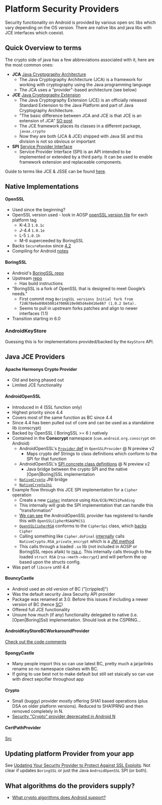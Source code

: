 # Platform Security Providers

Security functionality on Android is provided by various open src libs which vary depending on the OS version. There are native libs and java libs with JCE interfaces which coexist. 

## Quick Overview to terms

The crypto side of java has a few abbreviations associated with it, here are the most common ones:

- **JCA** [Java Cryptography Architecture](https://en.wikipedia.org/wiki/Java_Cryptography_Architecture)
  - The Java Cryptography Architecture (JCA) is a framework for working with cryptography using the Java programming language
  - The JCA uses a "provider"-based architecture (see below)
- **JCE** [Java Cryptography Extension](https://en.wikipedia.org/wiki/Java_Cryptography_Extension)
  - The Java Cryptography Extension (JCE) is an officially released Standard Extension to the Java Platform and part of Java Cryptography Architecture.  
  - "The basic difference between JCA and JCE is that JCE is an extension of JCA" [SO post](http://stackoverflow.com/a/32755954/236743)
  - The JCE framework places its classes in a different package, `javax.crypto`
  - Now they are both (JCA & JCE) shipped with Java SE and this division is not so obvious or important 
- **SPI** [Service Provider Interface](https://en.wikipedia.org/wiki/Service_provider_interface)
  - Service Provider Interface (SPI) is an API intended to be implemented or extended by a third party. It can be used to enable framework extension and replaceable components. 

Guide to terms like JCE & JSSE can be found [here](http://www.oracle.com/technetwork/java/javase/tech/index-jsp-136007.html).

## Native Implementations

#### OpenSSL

- Used since the beginning?
- OpenSSL version used - look in AOSP [openSSL version file](https://github.com/android/platform_external_openssl/blob/jb-release/openssl.version) for each platform tag 
  - K-4.3 `1.0.1c`
  - J-4.4 `1.0.1e`
  - L-5 `1.0.1h`
  - M-6 superceeded by BoringSSL 
- Backs `SecureRandom` since [4.2](http://android-developers.blogspot.co.uk/2013/02/using-cryptography-to-store-credentials.html)
- Compiling for Android [notes](https://scottyab.com/2017/05/how-to-build-and-integrate-openssl-into-your-android-ndk-project/)
	
#### BoringSSL

- Android's [BoringSSL repo](https://android.googlesource.com/platform/external/boringssl/) 
- Upstream [repo](https://boringssl.googlesource.com/boringssl/)	
  - Has build instructions 
- "BoringSSL is a fork of OpenSSL that is designed to meet Google’s needs."
  - First commit msg `BoringSSL versions Initial fork from f2d678e6e89b6508147086610e985d4e8416e867 (1.0.2 beta).`
  - Seems to pull in upstream forks patches and align to newer interfaces (1.1)
- Transition starting in 6.0

### AndroidKeyStore

Guessing this is for implementations provided/backed by the `KeyStore` API.

## Java JCE Providers

#### Apache Harmonys Crypto Provider
		
- Old and being phased out
- Limited JCE functionality

#### AndroidOpenSSL

- Introduced in 4 (SSL function only)
- Highest priority since 4.4
- Covers most of the same function as BC since 4.4
- Since 4.4 has been pulled out of core and can be used as a standalone lib (conscrypt)
- Backed by OpenSSL ( BoringSSL >= 6 ) natively
- Contained in the **Conscrypt** namespace (`com.android.org.conscrypt` on Android)
	- AndroidOpenSSL's [`Provider` def](https://android.googlesource.com/platform/external/conscrypt/+/android-n-preview-2/src/main/java/org/conscrypt/OpenSSLProvider.java#34) in `OpenSSLProvider` @ N preview v2
	  - Maps crypto def Strings to class definitions which conform to the SPI for that function 
	- AndroidOpenSSL's [SPI concrete class definitions](https://android.googlesource.com/platform/external/conscrypt/+/android-n-preview-2/src/main/java/org/conscrypt)  @ N preview v2
	  - Java bridge between the crypto SPI and the native [Open|Boring]SSL implementation  
	- [`NativeCrypto`](https://android.googlesource.com/platform/external/conscrypt/+/android-n-preview-2/src/main/java/org/conscrypt/NativeCrypto.java) JNI bridge 
	- [`NativeCryptoJni`](https://android.googlesource.com/platform/external/conscrypt/+/a6cef49/src/compat/java/org/conscrypt/NativeCryptoJni.java)
- Example flow through this JCE SPI implementation for a `Cipher` operation
  - Create a new [`Cipher`](https://android.googlesource.com/platform/libcore/+/d416195/luni/src/main/java/javax/crypto/Cipher.java#172) instance using `RSA/ECB/PKCS1Padding` 
  - This internally will grab the SPI implementation that can handle this "transformation"
  - [We can see](https://android.googlesource.com/platform/external/conscrypt/+/android-n-preview-2/src/main/java/org/conscrypt/OpenSSLProvider.java#212) the AndroidOpenSSL provider has registered to handle this with `OpenSSLCipherRSA$PKCS1`
  - [`OpenSSLCipherRSA`](https://android.googlesource.com/platform/external/conscrypt/+/android-n-preview-2/src/main/java/org/conscrypt/OpenSSLCipherRSA.java#46) conforms to the `CipherSpi` class, which [backs](https://android.googlesource.com/platform/libcore/+/d416195/luni/src/main/java/javax/crypto/Cipher.java#119) `Cipher`
  - Calling something like `Cipher.doFinal` [internally](https://android.googlesource.com/platform/external/conscrypt/+/android-n-preview-2/src/main/java/org/conscrypt/OpenSSLCipherRSA.java#265) calls `NativeCrypto.RSA_private_encrypt` which is a [JNI method](https://android.googlesource.com/platform/external/conscrypt/+/android-n-preview-2/src/main/java/org/conscrypt/NativeCrypto.java#121)
  - This calls through a loaded `.so` lib (not included in AOSP or BoringSSL repos afaik) to [rsa.c](https://boringssl.googlesource.com/boringssl/+/master/crypto/rsa/rsa.c#222). This internally calls through to the loaded `struct RSA` (`rsa->meth->decrypt`) and will perform the op based upon the structs config. 
- Was part of `libcore` until 4.4 

#### BouncyCastle

- Android used an old version of BC ("[crippled]")
- Was the default security Java Security API provider
- Package was renamed at 3.0. Before this issues if including a newer version of BC (hence [SC](https://rtyley.github.io/spongycastle/))
- Offered full JCE functionality
- Unsure how much (if any) functionality delegated to native (i.e. [Open|Boring]Ssl) implementation. Should look at the CSPRNG...

#### AndroidKeyStoreBCWorkaroundProvider

[Check out the code comments](https://android.googlesource.com/platform/frameworks/base/+/a8c837f/keystore/java/android/security/keystore/AndroidKeyStoreBCWorkaroundProvider.java)

#### SpongyCastle

- Many people import this so can use latest BC, pretty much a jarjarlinks rename so no namespace clashes with BC. 
- If going to use best not to make default but still set staically so can use with direct sepcifier throughout app

#### Crypto

- Small (buggy) provider mostly offering SHA1 based operations (plus DSA on older platform versions). Reduced to SHA1PRNG and then removed completely in N.
- [Security "Crypto" provider deprecated in Android N](http://android-developers.blogspot.co.uk/2016/06/security-crypto-provider-deprecated-in.html?utm_source=androiddevdigest)

#### CertPathProvider

[Src](https://android.googlesource.com/platform/libcore/+/bf04039/ojluni/src/main/java/sun/security/provider/CertPathProvider.java)

## Updating platform Provider from your app

See [Updating Your Security Provider to Protect Against SSL Exploits](http://developer.android.com/training/articles/security-gms-provider.html). Not clear if updates `BoringSSL` or just the Java `AndroidOpenSSL` SPI (or both). 

## What algorithms do the providers supply?

- [What crypto algorithms does Android support?](http://stackoverflow.com/questions/7560974/what-crypto-algorithms-does-android-support)
